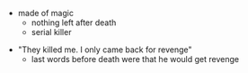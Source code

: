+ made of magic
	* nothing left after death
	* serial killer
* "They killed me. I only came back for revenge"
	* last words before death were that he would get revenge